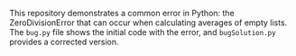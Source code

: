 This repository demonstrates a common error in Python: the ZeroDivisionError that can occur when calculating averages of empty lists.  The `bug.py` file shows the initial code with the error, and `bugSolution.py` provides a corrected version.